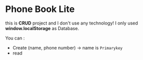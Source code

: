 # Phone Book Lite
this is **CRUD** project and I don't use any technology!
I only used **window.localStorage** as Database.

You can :
- Create (name, phone number) -> name is `Primarykey`
- read
